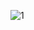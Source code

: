 ![1](https://cloud.githubusercontent.com/assets/16939699/14214292/f40641f8-f859-11e5-94bf-5daad3d8c999.PNG)
